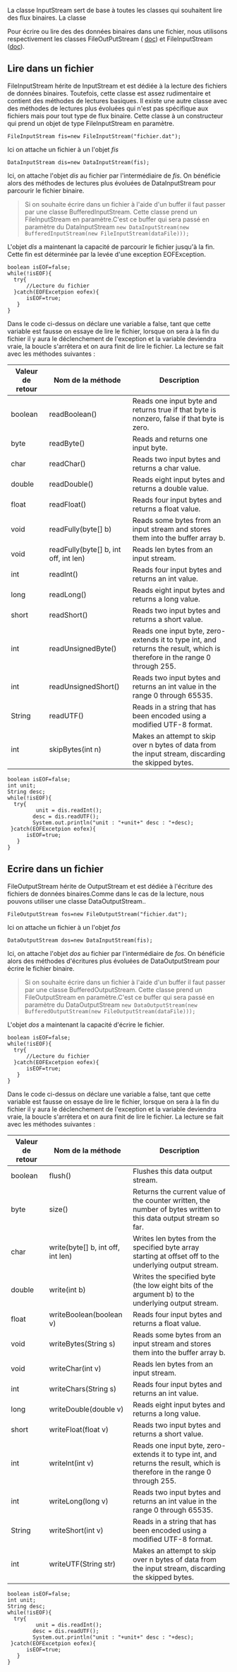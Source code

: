 La classe InputStream sert de base à toutes les classes qui souhaitent lire des flux binaires. La classe 

Pour écrire ou lire des des données binaires dans une fichier, nous utilisons respectivement les classes FileOutPutStream ( [doc](https://docs.oracle.com/javase/7/docs/api/java/io/FileOutputStream.html)) et FileInputStream ([doc](https://docs.oracle.com/javase/7/docs/api/java/io/FileInputStream.html)).

## Lire dans un fichier
FileInputStream hérite de InputStream et est dédiée à la lecture des fichiers de données binaires. Toutefois, cette classe est assez rudimentaire et contient des méthodes de lectures basiques.
Il existe une autre classe avec des méthodes de lectures plus évoluées qui n'est pas spécifique aux fichiers mais pour tout type de flux binaire. Cette classe à un constructeur qui prend un objet de type FileInputStream en paramètre.

`FileInputStream fis=new FileInputStream("fichier.dat");`

Ici on attache un fichier à un l'objet _fis_

`DataInputStream dis=new DataInputStream(fis);`

Ici, on attache l'objet _dis_ au fichier par l'intermédiaire de _fis_. On bénéficie alors des méthodes de lectures plus évoluées de DataInputStream pour parcourir le fichier binaire.

> Si on souhaite écrire dans un fichier à l'aide d'un buffer il faut passer par une classe BufferedInputStream. Cette classe prend un FileInputStream en paramètre.C'est ce buffer qui sera passé en paramètre du DataInputStream
`new DataInputStream(new BufferedInputStream(new FileInputStream(dataFile)));`

L'objet _dis_ a maintenant la capacité de parcourir le fichier jusqu'à la fin. Cette fin est déterminée par la levée d'une exception EOFException. 

```
boolean isEOF=false;
while(!isEOF){
  try{
      //Lecture du fichier   
  }catch(EOFExcetpion eofex){
      isEOF=true;
   }
}
```

Dans le code ci-dessus on déclare une variable a false, tant que cette variable est fausse on essaye de lire le fichier, lorsque on sera à la fin du fichier il y aura le déclenchement de l'exception et la variable deviendra vraie, la boucle s'arrêtera et on aura finit de lire le fichier.
La lecture se fait avec les méthodes suivantes : 

| Valeur de retour | Nom de la méthode | Description |
| --- | --- | --- |
| boolean | readBoolean() | Reads one input byte and returns true if that byte is nonzero, false if that byte is zero. |
| byte | readByte() | Reads and returns one input byte. |
| char | readChar() | Reads two input bytes and returns a char value. |
| double | readDouble() | Reads eight input bytes and returns a double value. |
| float | readFloat() | Reads four input bytes and returns a float value. |
| void | readFully(byte[] b) | Reads some bytes from an input stream and stores them into the buffer array b. |
| void | readFully(byte[] b, int off, int len) | Reads len bytes from an input stream. |
| int | readInt() | Reads four input bytes and returns an int value. |
| long | readLong() | Reads eight input bytes and returns a long value. |
| short | readShort() | Reads two input bytes and returns a short value. |
| int | readUnsignedByte() | Reads one input byte, zero-extends it to type int, and returns the result, which is therefore in the range 0 through 255. |
| int | readUnsignedShort() | Reads two input bytes and returns an int value in the range 0 through 65535. |
| String | readUTF() | Reads in a string that has been encoded using a modified UTF-8 format. |
| int | skipBytes(int n) | Makes an attempt to skip over n bytes of data from the input stream, discarding the skipped bytes. |
 
```
boolean isEOF=false;
int unit;
String desc;
while(!isEOF){
  try{
         unit = dis.readInt();
        desc = dis.readUTF(); 
        System.out.println("unit : "+unit+" desc : "+desc);
 }catch(EOFExcetpion eofex){
      isEOF=true;
   }
}
```

## Ecrire dans un fichier

FileOutputStream hérite de OutputStream et est dédiée à l'écriture des fichiers de données binaires.Comme dans le cas de la lecture, nous pouvons utiliser une classe DataOutputStream..

`FileOutputStream fos=new FileOutputStream("fichier.dat");`

Ici on attache un fichier à un l'objet _fos_

`DataOutputStream dos=new DataInputStream(fis);`

Ici, on attache l'objet _dos_ au fichier par l'intermédiaire de _fos_. On bénéficie alors des méthodes d'écritures plus évoluées de DataOutputStream pour écrire le fichier binaire.

> Si on souhaite écrire dans un fichier à l'aide d'un buffer il faut passer par une classe BufferedOutputStream. Cette classe prend un FileOutputStream en paramètre.C'est ce buffer qui sera passé en paramètre du DataOutputStream
`new DataOutputStream(new BufferedOutputStream(new FileOutputStream(dataFile)));`

L'objet _dos_ a maintenant la capacité d'écrire le fichier.

```
boolean isEOF=false;
while(!isEOF){
  try{
      //Lecture du fichier   
  }catch(EOFExcetpion eofex){
      isEOF=true;
   }
}
```

Dans le code ci-dessus on déclare une variable a false, tant que cette variable est fausse on essaye de lire le fichier, lorsque on sera à la fin du fichier il y aura le déclenchement de l'exception et la variable deviendra vraie, la boucle s'arrêtera et on aura finit de lire le fichier.
La lecture se fait avec les méthodes suivantes : 

| Valeur de retour | Nom de la méthode | Description |
| --- | --- | --- |
| boolean | 	flush() | Flushes this data output stream. |
| byte | 	size()  |Returns the current value of the counter written, the number of bytes written to this data output stream so far. |
| char | write(byte[] b, int off, int len)  | Writes len bytes from the specified byte array starting at offset off to the underlying output stream. |
| double | write(int b)  | Writes the specified byte (the low eight bits of the argument b) to the underlying output stream. |
| float | writeBoolean(boolean v)  | Reads four input bytes and returns a float value. |
| void | writeBytes(String s)  | Reads some bytes from an input stream and stores them into the buffer array b. |
| void | writeChar(int v)  | Reads len bytes from an input stream. |
| int | writeChars(String s)  | Reads four input bytes and returns an int value. |
| long | writeDouble(double v)  | Reads eight input bytes and returns a long value. |
| short | writeFloat(float v)  | Reads two input bytes and returns a short value. |
| int | writeInt(int v)  | Reads one input byte, zero-extends it to type int, and returns the result, which is therefore in the range 0 through 255. |
| int | 	writeLong(long v)  | Reads two input bytes and returns an int value in the range 0 through 65535. |
| String | writeShort(int v) | Reads in a string that has been encoded using a modified UTF-8 format. |
| int | writeUTF(String str)  | Makes an attempt to skip over n bytes of data from the input stream, discarding the skipped bytes. |
 
```
boolean isEOF=false;
int unit;
String desc;
while(!isEOF){
  try{
         unit = dis.readInt();
        desc = dis.readUTF(); 
        System.out.println("unit : "+unit+" desc : "+desc);
 }catch(EOFExcetpion eofex){
      isEOF=true;
   }
}
```
